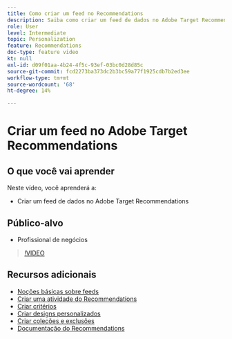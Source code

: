 ```yaml
---
title: Como criar um feed no Recommendations
description: Saiba como criar um feed de dados no Adobe Target Recommendations
role: User
level: Intermediate
topic: Personalization
feature: Recommendations
doc-type: feature video
kt: null
exl-id: d09f01aa-4b24-4f5c-93ef-03bc0d28d85c
source-git-commit: fcd2273ba373dc2b3bc59a77f1925cdb7b2ed3ee
workflow-type: tm+mt
source-wordcount: '68'
ht-degree: 14%

---
```


# Criar um feed no Adobe Target Recommendations

## O que você vai aprender

Neste vídeo, você aprenderá a:

* Criar um feed de dados no Adobe Target Recommendations

## Público-alvo

* Profissional de negócios

>[!VIDEO](https://video.tv.adobe.com/v/27696?quality=12)

## Recursos adicionais

* [Noções básicas sobre feeds](understanding-feeds.md)
* [Criar uma atividade do Recommendations](create-a-recommendations-activity.md)
* [Criar critérios](create-criteria.md)
* [Criar designs personalizados](create-custom-designs.md)
* [Criar coleções e exclusões](create-collections-and-exclusions.md)
* [Documentação do Recommendations](https://experienceleague.adobe.com/docs/target/using/recommendations/recommendations.html?lang=pt-BR)
